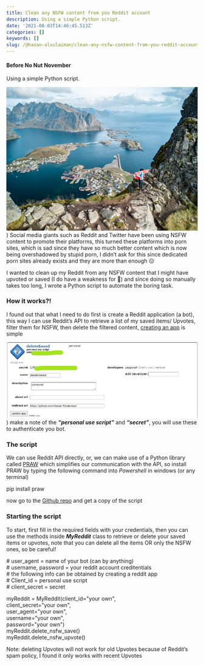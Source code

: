 ```yaml
---
title: Clean any NSFW content from you Reddit account
description: Using a simple Python script.
date: '2021-08-03T14:46:45.513Z'
categories: []
keywords: []
slug: /@hasan-alsulaiman/clean-any-nsfw-content-from-you-reddit-account-964174d7a83
---
```


#### Before No Nut November

Using a simple Python script.

![](/assets/0__Us5f4J6HyUVQjNoA.jpg)
)
Social media giants such as Reddit and Twitter have been using NSFW content to promote their platforms, this turned these platforms into porn sites, which is sad since they have so much better content which is now being overshadowed by stupid porn, I didn’t ask for this since dedicated porn sites already exists and they are more than enough 😑

I wanted to clean up my Reddit from any NSFW content that I might have upvoted or saved (I do have a weakness for 🍰) and since doing so manually takes too long, I wrote a Python script to automate the boring task.

### How it works?!

I found out that what I need to do first is create a Reddit application (a bot), this way I can use Reddit’s API to retrieve a list of my saved items/ Upvotes, filter them for NSFW, then delete the filtered content, [creating an app](https://ssl.reddit.com/prefs/apps/) is simple

![](/assets/1__YXm__UbgzZWClFbT1lYS__Eg.jpeg)
)
make a note of the **_“personal use script”_** and **_“secret”_**, you will use these to authenticate you bot.

### The script

We can use Reddit API directly, or, we can make use of a Python library called [PRAW](https://praw.readthedocs.io/en/stable/getting_started/installation.html) which simplifies our communication with the API, so install PRAW by typing the following command into _Powershell_ in windows (or any terminal)

pip install praw

now go to the [Github repo](https://github.com/Hasan-Alsulaiman/Reddit/blob/main/savedReddit.py) and get a copy of the script

### Starting the script

To start, first fill in the required fields with your credentials, then you can use the methods inside **_MyReddit_** class to retrieve or delete your saved items or upvotes, note that you can delete all the items OR only the NSFW ones, so be careful!

\# user\_agent = name of your bot (can by anything)      
\# username, password = your reddit account creditentials      
\# the following info can be obtained by creating a reddit app      
\# Client\_id = personal use script      
\# client\_secret = secret

myReddit = MyReddit(client\_id="your own",  
        client\_secret="your own",  
        user\_agent="your own",  
        username="your own",  
        password="your own")      
myReddit.delete\_nsfw\_save()  
myReddit.delete\_nsfw\_upvote()

Note: deleting Upvotes will not work for old Upvotes because of Reddit’s spam policy, I found it only works with recent Upvotes